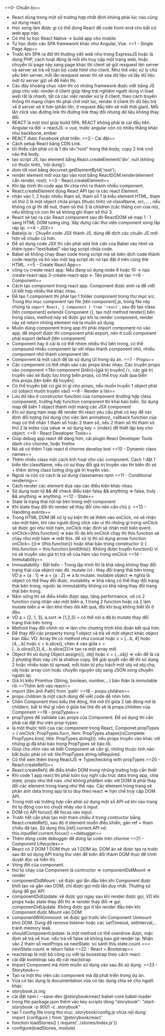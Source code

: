 ==0- Chuẩn bị==
- React dùng trong một số trường hợp nhất định không phải lúc nào cũng sử dụng react.
- Học xong làm được gì có thể dùng React để code front-end cho bất cứ web app nào.
- Có thể tự học React Native -> build app cho mobile
- Tự học được các SPA framework khác như Angular, Vue.
==1 - Single Page App==
- Trước khi SPA ra đời thì thường viết web như trong ExpressJS hoặc là dùng PHP, cách hoạt động là mỗi khi truy cập một trang web, hoặc chuyển từ page này sang page khác thì client sẽ gửi resquest lên server và server sẽ trả về toàn bộ code html cho client. Như thế việc xử lý chủ yếu bên server, mỗi lần resquest sever thì sẽ xóa dữ liệu và lấy dữ liệu mới từ server gửi về để hiển thị.
- Các đây khoảng chục năm thì có những framework được viết bằng JS giúp cho việc render ở client giúp tăng trải nghiệm người dùng vì load web rất là nhanh, tất cả các việc render xử lý ở client, theo cách truyền thống thì mạng chậm thì phải chờ một lúc, render ở client thì dữ liệu trả về ở server sẽ ít hơn (phần lớn, ở request đầu tiên sẽ mất thời gian). Mỗi lần click vào đường link thì đường link thay đổi nhưng dữ liệu không thay đổi.
- REACT là một tool giúp build SPA, REACT không phải là cái đầu tiên. Angular ra đời -> reactJS -> vue, trước angular còn có nhiều thằng khác như backbone, ember
- REACT được Facebook phát triển.
==2 - Cài đặt==
- Cách setup React bằng CDN Link. 
- tối thiểu cần phải có là 1 div id="root" trong thẻ body, copy 2 link cnd vào thẻ body.
- tạo script JS,  tạo element bằng React.createElement('div', null (không có thuộc tính), 'nội dung').
- dom tới root bằng documet.getElementById('root');
- render element mới vừa tạo vào root bằng ReactDOM.render(element cần render, root);
==3 - React.createElement==
- Khi lập trình thì code app thì chia nhỏ ra thành nhiều component.
- React.createElement dùng React API tạo ra các react Element.
- nhận vào 1, 2 hoặc nhiều tham số, tham số 1 là kiểu element HTML, tham số thứ 2 là một object chứa props (thuộc tính) vd className, src,... , nếu không có gì thì để null, tham số thứ 3 là children (các thằng con của nó), nếu không có con thì sẽ không ghi tham số thứ 3.
- React sẽ tạo ra các React component sau đó ReactDOM sẽ map 1 : 1 sang HTML DOM tương ứng. Xây dựng các thư viện component xong lắp ráp lại.
==4 - JSX==
- Babeljs.io : Chuyển code JSX thành JS, dùng để dịch các chuẩn JS mới hơn về chuẩn cũ hơn.
- Để sử dụng code JSX thì cần phải add link cdn của Babel vào html và  thêm type="text/babel" vào tag script chứa code.
- Babel sẽ không chạy đoạn code trong script mà sẽ biên dịch code thành code reactjs và bỏ vào một tag script do nó tạo đặt ở trên cùng thẻ HTML.
==5 - Create React App==
- công cụ create react app. Nếu đang sử dụng node 8 hoặc 10 -> npx create-react-app 3-create-react-app <- Tên project sẽ tạo
==6 - Component==
- Cách tạo component trong react app. Component được sinh ra để viết UI kết hợp nhiều thẻ khác nhau.
- Để tạo 1 component thì phải tạo 1 folder component trong thư mục src. Trong thư mục component tạo file [tên component].js, trong file này chúng ta `import React, { Component } from 'react'`, sau đó tạo class [tên component] extends Component {}, tạo một method render() bên trong class, method này sẽ được gọi khi ta render component, render này sẽ return những element mà ta muốn sử dụng.
- Muốn dùng component trong app thì phải import component nó vào app, để import được thì component phải export, nên ở cuối component phải export default [tên component]
- Component hay ở cái là có thể nhóm nhiều thứ bên trong, có thể compound nhiều component lại với nhau thành component nhỏ, nhiều component nhỏ thành component lớn
- Component là một cách để tái sử dụng UI trong dự án.
==7 - Props==
- Các component có thể nhận vào các props khác nhau.  Các truyền props vào component <Tên component [biến]=[giá trị truyền] />, các giá trị truyền vào sẽ được lưu trong biến props, có thể truy xuất qua biến this.props.[tên biến đã truyền].
- Có thể truyền bất cứ giá trị gì cho props, nếu muốn truyền 1 object phải có {object muốn truyền vào}
==8 - Render a list==
- Lưu dữ liệu ở constructor function của component (trường hợp class component), trường hợp function component thì khai báo biến. Sử dụng map để biến 1 object thành một mảng các JSX component
- Khi sử dụng hàm map để render thì react yêu cầu phải có key để xác định đối tượng (sử dụng cho việc làm animation), callback function của map có thể nhận 1 tham số hoặc 2 tham số, nếu 2 tham số thì tham số thứ 2 là index của value => sử dụng key = {index} để thiết lập key cho object.
==9 - React Developer Tools==
- Giúp debug app react dễ dàng hơn, cài plugin React Developer Tools dành cho chorme, hoặc firefox
- Nó sẽ có thêm 1 tab react ở chorme develop tool
==10 - Dynamic class names==
- Thêm nhiều class một cách linh hoạt cho các component. Cách 1 đặt 1 biến tên className, nếu có sự thay đổi giá trị truyền vào thì biến đó sẽ + thêm string class tương ứng giá trị truyền vào.
- Ngoài ra còn có cách là sử dung classnames npm
==11 - Conditional rendering==
- Cách render các element dựa vào các điều kiện khác nhau.
- Sử dụng toán tử && để check điều kiện falsy && anything => false, truly && anything => anything.
==12 - State==
- State là trạng thái nội tại bên trong một component
- Khi state thay đổi thì render sẽ thay đổi cho nên cần chú ý.
==13 - Handling events==
- Trong HTML DOM để xử lý sự kiện thì sẽ thêm vào onClick, nó sẽ nhận vào một hàm, khi nào người dùng click vào ui thì những gì trong onClick sẽ được gọi như một hàm, onClick mặc định sẽ nhận một biến event.
- onClick={this.function} => báo lỗi do khi onClick chạy thì this.function sẽ chạy như một hàm => mất this. để xử lý thì sử dụng arrow function onClick= {()=> {this.function}} hoặc khai báo trong constructor () { this.function = this.function.bind(this)}. Không được truyền function() vì nó sẽ truyền vào giá trị trả về của hàm vào trong onClick
==14 - Immutability== 
- Immuatability : Bất biến - Trong lập trình thì là khả năng không thay đổi trạng thái của object nào đó. mutate (v) : thay đổi trạng thái bên trong VD a = {a : 1} => a = {a : 2} => a bị mutate. mutable object => nghĩa là object có thể thay đổi được. mutability => khả năng có thể thay đổi trạng thái bên trong, ngược lại immutability không có khả năng thay đổi trạng thái bên trong.
- Nắm vững thì sẽ điều khiển được app, tăng performance, vd có 2 function cùng nhận vào một biến a, 1 trong 2 function hoặc cả 2 làm mutate biến a => làm khó theo dõi kết quả, đôi khi bug không biết lỗi ở đâu.
- VD a = [2, 1, 3], a.sort => [1,2,3] = có thể nói a đã bị mutate thay đổi trạng thái bên trong
- Method thay đổi chính nó => làm cho chương trình khó đoán kết quả hơn.
- Để thay đổi các property trong 1 object và trả về một object khác object ban đầu. VD: Array thì có method như concat hoặc c = [...b, 4] hoặc [4,...b] hoặc c = b.slice(), chèn 4 vào giữa c = [...b.slice(0,2),4,...b.slice(2)]=> tạo ra một array mới
- Object thì sử dụng Object.assign({}, obj) hoặc c = {...obj} => vấn đề là cả 2 phương thức này chỉ là shallow copy. Để giải quyết vấn đề thì sử dụng 2 hoặc nhiều toán tử spread, mỗi toán tử phụ trách một obj vd obj cha, obj hoặc array con hoặc chuyển nguyên obj sang JSON xong chuyển ngược lại.
- Giá trị kiểu Primitive (String, boolean, number,...) bản thân là immutable rồi
==Thêm ảnh vào react== 
- import [tên ảnh Path] from 'path'
==18 - props.children==
- props.children là một cách dùng để viết code dễ nhìn hơn.
- Chèn Component theo kiểu thẻ đóng, thẻ mở thì giữa 2 tab đóng mở là childern, bất kì thứ gì nằm ở giữa hai thẻ đó sẽ là props.children của Component
==19 - propTypes==
- propTypes để validate các props của Component. Để sử dụng thì cần phải cài đặt thư viện prop-types
- là một thuộc tính của các component trong React, Componet.propTypes = { onClick: PropTypes.fucn, item: PropTypes.shape({isComplete: PropTypes.bool, title: PropTypes.string})}. nếu props truyền vào khác với những gì đã khai báo trong PropTypes sẽ báo lỗi.
- Giúp cho nhìn vào sẽ biết Component sẽ cần gì, những thuộc tính nào bắt buộc phải có vd: tile:PropTypes.string.isRequired.
- Có thể xem thêm trong ReactJS => Typechecking with propTypes
==20 - React.createRef()==
- React.createRef() để điều khiển DOM trong những trường hợp cần thiết
- Khi code 1 app react thì phải luôn suy nghĩ cấu trúc data trong app, chia state, props như thế nào. chứ không phảilàm việc với DOM là phải thay đổi các element trong trang như thế nào. Các element trong trang sẽ phản ánh data trong app là tư duy theo react => hạn chế truy cập DOM API. 
- Trong một vài trường hợp cần phải sử dụng một số API vd khi vào trang thì tự động con trỏ chuột nhảy vào ô input.
- DOM có API focus() để focus vào input.
- Trước hết cần phải tạo một tham chiếu ở trong contructor bằng React.createRef(), sau đó ở element muốn điều khiến, gán ref = tham chiếu đã tạo. Sử dụng this.[ref].current.API vd: this.inputRef.current.focus()
==debugger==
- Thêm dòng code debugger để dừng lại code trên chorme
==21 - Component Lifecycles==
- React có 2 DOM 1 DOM thực và 1 DOM ảo. DOM ảo sẽ được tạo ra trước sau đó sử dụng API trong thư viện để biến đổi thành DOM thực để trình duyệt đọc và hiển thị.
- Vòng đời của component.
- thứ tự chạy của Component là contructor => componentDidMount => render
- componentDidMount : sẽ được gọi lần đầu tiên khi Component được khởi tạo và gắn vào DOM, chỉ được gọi một lần duy nhất. Thường sử dụng để gọi API 
- componentDidUpdate: sẽ được gọi ngay sau khi render được gọi, VD khi props hoặc state thay đổi thì => render thay đổi => gọi componenDidUpdate. Không được gọi ở lần render đầu tiên khi Component được Mount vào DOM
- componentWillUnmount: sẽ được gọi trước khi Component Unmount khỏi DOM. Dùng để remove listener hoặc các setTimeout, setInterval,... tránh memory leak.
- shouldComponentUpdate: là một method có thể overdrive được, mặc định sẽ trả về true. nếu trả về false sẽ không bao giờ render lại. Nhận vào 2 tham số nextProps và nextState. so sánh this.state.count === nextState.count => return false
==22 - React + Bootstrap==
- reactstrap là một bộ công cụ viết lại boosstrap theo cách react.
- cài đặt bootstrap sau đó cài reactstrap
- Import Component mà mình muốn sử dụng vào sau đó sử dụng.
==23 - Storybook==
- Tạo ra một thư viện các component mà đã phát triển trong dự án.
- Vừa có tác dụng là documentation vừa có tác dụng chia sẻ cho người khác.
- storybook.js.org
- cài đặt npm i --save-dev @storybook/react babel-core babel-loader
- trong file package.json thêm vào key scripts dòng "storybook": "start-storybook -p 9001 -c .storybook"
- tạo 1 config file trong thư mục .storybook/config.js chứa nội dung: import {configure } from '@storybook/react' 
- function loadStories() { require('../stories/index.js')}
- configure(loadStories, module)

